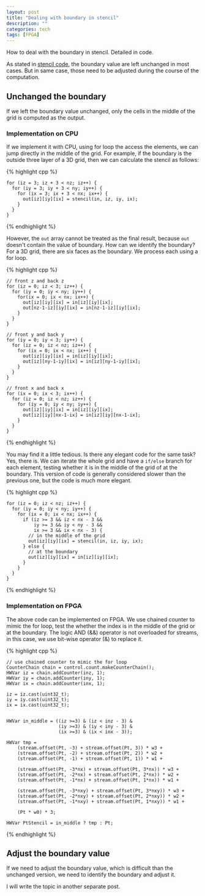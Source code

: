 ```yaml
---
layout: post
title: "Dealing with boundary in stencil"
description: ""
categories: tech
tags: [FPGA]
---
```



How to deal with the boundary in stencil. Detailed in code.

As stated in [stencil code](http://en.wikipedia.org/wiki/Stencil_code), the 
boundary value are left unchanged in most cases. But in same case, those 
need to be adjusted during the course of the computation.

## Unchanged the boundary
If we left the boundary value unchanged, only the cells in the middle of the grid is 
computed as the output. 

### Implementation on CPU

If we implement it with CPU, using for loop the access the elements, we can 
jump directly in the middle of the grid. For example, if the boundary is 
the outside three layer of a 3D grid, then we can calculate the stencil as 
follows:

{% highlight cpp %}

    for (iz = 3; iz + 3 < nz; iz++) {
      for (iy = 3; iy + 3 < ny; iy++) {
        for (ix = 3; ix + 3 < nx; ix++) {
          out[iz][iy][ix] = stencil(in, iz, iy, ix);
        }
      }
    }
{% endhighlight %}

However, the `out` array cannot be treated as the final result, because 
`out` doesn't contain the value of boundary. How can we identify the 
boundary? For a 3D grid, there are six faces as the boundary. We process 
each using a for loop.

{% highlight cpp %}

    // front z and back z
    for (iz = 0; iz < 3; iz++) {
      for (iy = 0; iy < ny; iy++) {
        for(ix = 0; ix < nx; ix++) {
          out[iz][iy][ix] = in[iz][iy][ix];
          out[nz-1-iz][iy][ix] = in[nz-1-iz][iy][ix];
        }
      }
    }

    // front y and back y
    for (iy = 0; iy < 3; iy++) {
      for (iz = 0; iz < nz; iz++) {
        for (ix = 0; ix < nx; ix++) {
          out[iz][iy][ix] = in[iz][iy][ix];
          out[iz][ny-1-iy][ix] = in[iz][ny-1-iy][ix];
        }
      }
    }

    // front x and back x
    for (ix = 0; ix < 3; ix++) {
      for (iz = 0; iz < nz; iz++) {
        for (iy = 0; iy < ny; iy++) {
          out[iz][iy][ix] = in[iz][iy][ix];
          out[iz][iy][nx-1-ix] = in[iz][iy][nx-1-ix];
        }
      }
    }

{% endhighlight %}

You may find it a little tedious. Is there any elegant code for the same 
task? Yes, there is. We can iterate the whole grid and have a `if/else` 
branch for each element, testing whether it is in the middle of the grid of 
at the boundary. This version of code is generally considered slower than 
the previous one, but the code is much more elegant.

{% highlight cpp %}

    for (iz = 0; iz < nz; iz++) {
      for (iy = 0; iy < ny; iy++) {
        for (ix = 0; ix < nx; ix++) {
          if (iz >= 3 && iz < nx - 3 &&
              iy >= 3 && iy < ny - 3 &&
              ix >= 3 && ix < nx - 3) {
            // in the middle of the grid
            out[iz][iy][ix] = stencil(in, iz, iy, ix);
          } else {
            // at the boundary
            out[iz][iy][ix] = in[iz][iy][ix];
          }
        }
      }
    }
{% endhighlight %}

### Implementation on FPGA

The above code can be implemented on FPGA. We use chained counter to mimic 
the for loop, test the whether the index is in the middle of the grid or at 
the boundary. The logic AND (&&) operator is not overloaded for streams, in 
this case, we use bit-wise operator (&) to replace it. 

{% highlight cpp %}

    // use chained counter to mimic the for loop
    CounterChain chain = control.count.makeCounterChain();
    HWVar iz = chain.addCounter(inz, 1);
    HWVar iy = chain.addCounter(iny, 1);
    HWVar ix = chain.addCounter(inx, 1);

    iz = iz.cast(uint32_t);
    iy = iy.cast(uint32_t);
    ix = ix.cast(uint32_t);


    HWVar in_middle = ((iz >=3) & (iz < inz - 3) &
                       (iy >=3) & (iy < iny - 3) &
                       (ix >=3) & (ix < inx - 3));

    HWVar tmp =
        (stream.offset(Pt, -3) + stream.offset(Pt, 3)) * w3 +
        (stream.offset(Pt, -2) + stream.offset(Pt, 2)) * w2 +
        (stream.offset(Pt, -1) + stream.offset(Pt, 1)) * w1 +

        (stream.offset(Pt, -3*nx) + stream.offset(Pt, 3*nx)) * w3 +
        (stream.offset(Pt, -2*nx) + stream.offset(Pt, 2*nx)) * w2 +
        (stream.offset(Pt, -1*nx) + stream.offset(Pt, 1*nx)) * w1 +

        (stream.offset(Pt, -3*nxy) + stream.offset(Pt, 3*nxy)) * w3 +
        (stream.offset(Pt, -2*nxy) + stream.offset(Pt, 2*nxy)) * w2 +
        (stream.offset(Pt, -1*nxy) + stream.offset(Pt, 1*nxy)) * w1 +

        (Pt * w0) * 3;

    HWVar PtStencil = in_middle ? tmp : Pt;
{% endhighlight %}

## Adjust the boundary value
If we need to adjust the boundary value, which is difficult than the 
unchanged version, we need to identify the boundary and adjust it.

I will write the topic in another separate post.

